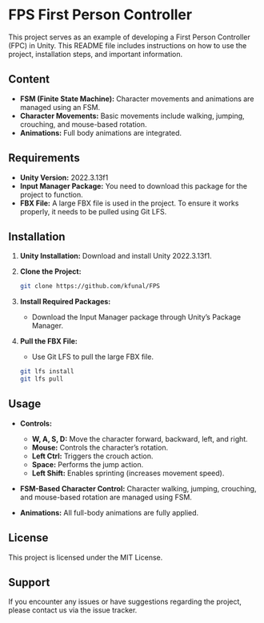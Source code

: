 # FPS First Person Controller

This project serves as an example of developing a First Person Controller (FPC) in Unity. This README file includes instructions on how to use the project, installation steps, and important information.

## Content
- **FSM (Finite State Machine):** Character movements and animations are managed using an FSM.
- **Character Movements:** Basic movements include walking, jumping, crouching, and mouse-based rotation.
- **Animations:** Full body animations are integrated.

## Requirements
- **Unity Version:** 2022.3.13f1
- **Input Manager Package:** You need to download this package for the project to function.
- **FBX File:** A large FBX file is used in the project. To ensure it works properly, it needs to be pulled using Git LFS.

## Installation

1. **Unity Installation:** Download and install Unity 2022.3.13f1.

2. **Clone the Project:**
    ```sh
    git clone https://github.com/kfunal/FPS
    ```

3. **Install Required Packages:**
    - Download the Input Manager package through Unity’s Package Manager.

4. **Pull the FBX File:**
    - Use Git LFS to pull the large FBX file.
    ```sh
    git lfs install
    git lfs pull
    ```

## Usage

- **Controls:**
  - **W, A, S, D:** Move the character forward, backward, left, and right.
  - **Mouse:** Controls the character’s rotation.
  - **Left Ctrl:** Triggers the crouch action.
  - **Space:** Performs the jump action.
  - **Left Shift:** Enables sprinting (increases movement speed).

- **FSM-Based Character Control:** Character walking, jumping, crouching, and mouse-based rotation are managed using FSM.

- **Animations:** All full-body animations are fully applied.

## License

This project is licensed under the MIT License.

## Support

If you encounter any issues or have suggestions regarding the project, please contact us via the issue tracker.

